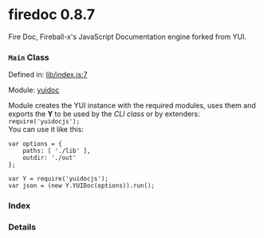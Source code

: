 
# firedoc 0.8.7

Fire Doc, Fireball-x&#x27;s JavaScript Documentation engine forked from YUI.

### `Main` Class


Defined in: [lib/index.js:7](../files/lib/index.js.js)

Module: [yuidoc](../modules/yuidoc.md)




Module creates the YUI instance with the required modules, uses them and exports the **Y** to be used
by the _CLI class_ or by extenders: `require('yuidocjs');`  
You can use it like this:  

    var options = {
        paths: [ './lib' ],
        outdir: './out'
    };

    var Y = require('yuidocjs');
    var json = (new Y.YUIDoc(options)).run();

### Index







### Details




